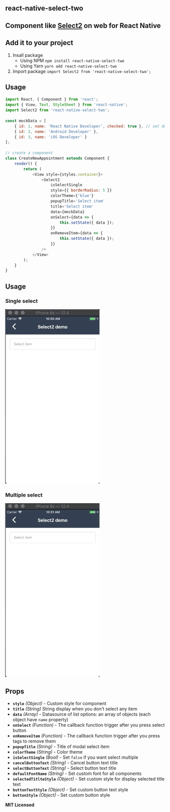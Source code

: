 
## react-native-select-two
## Component like [Select2](https://select2.org/) on web for React Native


## Add it to your project

1. Insall package
    - Using NPM
    `npm install react-native-select-two` 
    - Using Yarn
    `yarn add react-native-select-two`
2. Import package
    `import Select2 from 'react-native-select-two';`

## Usage



```javascript
import React, { Component } from 'react';
import { View, Text, StyleSheet } from 'react-native';
import Select2 from 'react-native-select-two';

const mockData = [
    { id: 1, name: 'React Native Developer', checked: true }, // set default checked for render option item
    { id: 2, name: 'Android Developer' },
    { id: 3, name: 'iOS Developer' }
];

// create a component
class CreateNewAppointment extends Component {
    render() {
        return (
            <View style={styles.container}>
                <Select2
                    isSelectSingle
                    style={{ borderRadius: 5 }}
                    colorTheme={'blue'}
                    popupTitle='Select item'
                    title='Select item'
                    data={mockData}
                    onSelect={data => {
                        this.setState({ data });
                    }}
                    onRemoveItem={data => {
                        this.setState({ data });
                    }} 
                />
            </View>
        );
    }
}
```

## Usage

### Single select
![Single select](https://raw.githubusercontent.com/xuho/demo-images/master/react-native-select2-single-select.gif)
### Multiple select
![Multiple select](https://raw.githubusercontent.com/xuho/demo-images/master/react-native-select2-multipe-select.gif)



## Props

- **`style`** _(Object)_ - Custom style for component
- **`title`** _(String)_ String display when you don't select any item
- **`data`** _(Array)_ - Datasource of list options: an array of objects (each object have ```name``` property)
- **`onSelect`** _(Function)_ - The callback function trigger after you press select button
- **`onRemoveItem`** _(Function)_ - The callback function trigger after you press tags to remove them
- **`popupTitle`** _(String)_ - Title of modal select item
- **`colorTheme`** _(String)_ - Color theme
- **`isSelectSingle`** _(Bool)_ - Set ```false``` if you want select multiple
- **`cancelButtonText`** _(String)_ - Cancel button text title
- **`selectButtonText`** _(String)_ - Select button text title
- **`defaultFontName`** _(String)_ - Set custom font for all components
- **`selectedTitlteStyle`** _(Object)_ - Set custom style for display selected title text
- **`buttonTextStyle`** _(Object)_ - Set custom button text style
- **`buttonStyle`** _(Object)_ - Set custom button style

**MIT Licensed**
